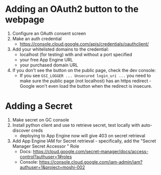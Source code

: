 # Adding an OAuth2 button to the webpage
1. Configure an OAuth consent screen
1. Make an auth credential
    - https://console.cloud.google.com/apis/credentials/oauthclient/
3. Add your whitelisted domains to the credential:
    - localhost (for testing) with and without a port specified
    - your free App Engine URL
    - your purchased domain URL
4. If you don't see the button on the public page, check the dev console:
    - If you see `GSI_LOGGER ... Unsecured login_uri ...` you need to make sure the public page (not localhost) has an
      https redirect - Google won't even load the button when the redirect is insecure.

# Adding a Secret
1. Make secret on GC console
2. Install python client and use to retrieve secret, test locally with auto-discover creds
    - deploying to App Engine now will give 403 on secret retrieval
3. Add App Engine IAM for Secret retrieval - specifically, add the "Secret Manager Secret Accessor " Role
    - Docs: https://cloud.google.com/secret-manager/docs/access-control?authuser=1#roles
    - Console: https://console.cloud.google.com/iam-admin/iam?authuser=1&project=moshi-002

